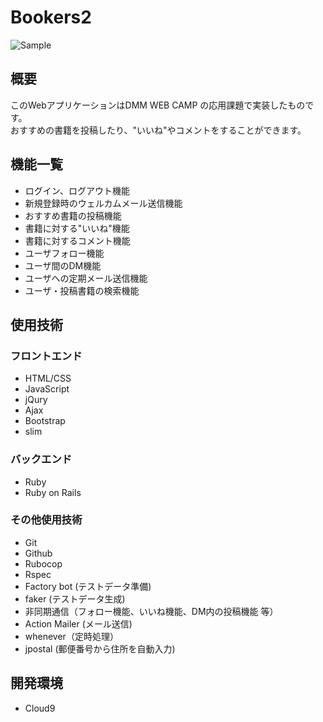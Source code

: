 # Bookers2
![Sample](https://user-images.githubusercontent.com/49280097/101164987-3995e680-3679-11eb-8112-7beb2b9e44a8.png)

## 概要
このWebアプリケーションはDMM WEB CAMP の応用課題で実装したものです。<br>
おすすめの書籍を投稿したり、"いいね"やコメントをすることができます。<br>

## 機能一覧
- ログイン、ログアウト機能
- 新規登録時のウェルカムメール送信機能
- おすすめ書籍の投稿機能
- 書籍に対する"いいね"機能
- 書籍に対するコメント機能
- ユーザフォロー機能
- ユーザ間のDM機能
- ユーザへの定期メール送信機能
- ユーザ・投稿書籍の検索機能

## 使用技術
### フロントエンド
- HTML/CSS
- JavaScript
- jQury
- Ajax
- Bootstrap
- slim

### バックエンド
- Ruby
- Ruby on Rails

### その他使用技術
- Git
- Github
- Rubocop
- Rspec
- Factory bot (テストデータ準備)
- faker (テストデータ生成)
- 非同期通信（フォロー機能、いいね機能、DM内の投稿機能 等）
- Action Mailer (メール送信)
- whenever（定時処理）
- jpostal (郵便番号から住所を自動入力)

## 開発環境
- Cloud9
